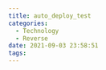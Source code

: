 ```yaml
---
title: auto_deploy_test
categories:
  - Technology
  - Reverse
date: 2021-09-03 23:58:51
tags:
---
```


